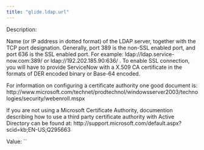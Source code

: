 ```yaml
---
title: "glide.ldap.url"
---
```


Description: <p>Name (or IP address in dotted format) of the LDAP server, together with the TCP port designation. Generally, port 389 is the non-SSL enabled port, and port 636 is the SSL enabled port. For example: ldap://ldap.service-now.com:389/ or ldap://192.202.185.90:636/ . To enable SSL connection, you will have to provide ServiceNow with a X.509 CA certificate in the formats of DER encoded binary or Base-64 encoded.</p>
<p>For information on configuring a certificate authority one good document is:
http://www.microsoft.com/technet/prodtechnol/windowsserver2003/technologies/security/webenroll.mspx
</p><p>
If you are not using a Microsoft Certificate Authority, documention describing how to use a third party certificate authority with Active Directory can be found at:
http://support.microsoft.com/default.aspx?scid=kb;EN-US;Q295663
</p>

Value: ``
